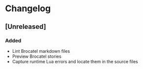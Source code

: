# Changelog

## [Unreleased]

### Added

- Lint Brocatel markdown files
- Preview Brocatel stories
- Capture runtime Lua errors and locate them in the source files
